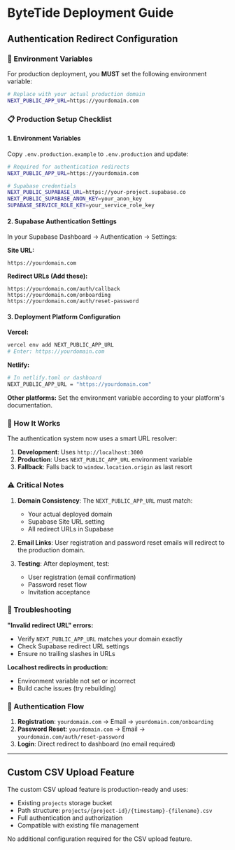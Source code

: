 # ByteTide Deployment Guide

## Authentication Redirect Configuration

### 🔧 Environment Variables

For production deployment, you **MUST** set the following environment variable:

```bash
# Replace with your actual production domain
NEXT_PUBLIC_APP_URL=https://yourdomain.com
```

### 📋 Production Setup Checklist

#### 1. Environment Variables
Copy `.env.production.example` to `.env.production` and update:

```bash
# Required for authentication redirects
NEXT_PUBLIC_APP_URL=https://yourdomain.com

# Supabase credentials
NEXT_PUBLIC_SUPABASE_URL=https://your-project.supabase.co
NEXT_PUBLIC_SUPABASE_ANON_KEY=your_anon_key
SUPABASE_SERVICE_ROLE_KEY=your_service_role_key
```

#### 2. Supabase Authentication Settings

In your Supabase Dashboard → Authentication → Settings:

**Site URL:**
```
https://yourdomain.com
```

**Redirect URLs (Add these):**
```
https://yourdomain.com/auth/callback
https://yourdomain.com/onboarding
https://yourdomain.com/auth/reset-password
```

#### 3. Deployment Platform Configuration

**Vercel:**
```bash
vercel env add NEXT_PUBLIC_APP_URL
# Enter: https://yourdomain.com
```

**Netlify:**
```bash
# In netlify.toml or dashboard
NEXT_PUBLIC_APP_URL = "https://yourdomain.com"
```

**Other platforms:**
Set the environment variable according to your platform's documentation.

### 🚀 How It Works

The authentication system now uses a smart URL resolver:

1. **Development**: Uses `http://localhost:3000`
2. **Production**: Uses `NEXT_PUBLIC_APP_URL` environment variable
3. **Fallback**: Falls back to `window.location.origin` as last resort

### ⚠️ Critical Notes

1. **Domain Consistency**: The `NEXT_PUBLIC_APP_URL` must match:
   - Your actual deployed domain
   - Supabase Site URL setting
   - All redirect URLs in Supabase

2. **Email Links**: User registration and password reset emails will redirect to the production domain.

3. **Testing**: After deployment, test:
   - User registration (email confirmation)
   - Password reset flow
   - Invitation acceptance

### 🐛 Troubleshooting

**"Invalid redirect URL" errors:**
- Verify `NEXT_PUBLIC_APP_URL` matches your domain exactly
- Check Supabase redirect URL settings
- Ensure no trailing slashes in URLs

**Localhost redirects in production:**
- Environment variable not set or incorrect
- Build cache issues (try rebuilding)

### 🔄 Authentication Flow

1. **Registration**: `yourdomain.com` → Email → `yourdomain.com/onboarding`
2. **Password Reset**: `yourdomain.com` → Email → `yourdomain.com/auth/reset-password`
3. **Login**: Direct redirect to dashboard (no email required)

---

## Custom CSV Upload Feature

The custom CSV upload feature is production-ready and uses:
- Existing `projects` storage bucket
- Path structure: `projects/{project-id}/{timestamp}-{filename}.csv`
- Full authentication and authorization
- Compatible with existing file management

No additional configuration required for the CSV upload feature.